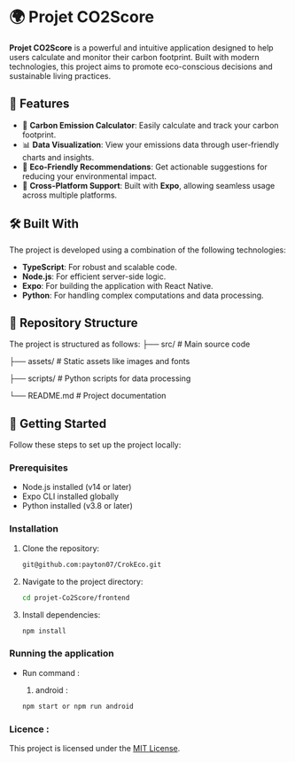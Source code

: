 # 🌍 Projet CO2Score

**Projet CO2Score** is a powerful and intuitive application designed to help users calculate and monitor their carbon footprint. Built with modern technologies, this project aims to promote eco-conscious decisions and sustainable living practices.

## 🚀 Features
- 🧮 **Carbon Emission Calculator**: Easily calculate and track your carbon footprint.
- 📊 **Data Visualization**: View your emissions data through user-friendly charts and insights.
- 🌱 **Eco-Friendly Recommendations**: Get actionable suggestions for reducing your environmental impact.
- 🔄 **Cross-Platform Support**: Built with **Expo**, allowing seamless usage across multiple platforms.

## 🛠️ Built With
The project is developed using a combination of the following technologies:
- **TypeScript**: For robust and scalable code.
- **Node.js**: For efficient server-side logic.
- **Expo**: For building the application with React Native.
- **Python**: For handling complex computations and data processing.

## 📂 Repository Structure
The project is structured as follows:
├── src/ # Main source code

├── assets/ # Static assets like images and fonts 

├── scripts/ # Python scripts for data processing 

└── README.md # Project documentation


## 🌟 Getting Started
Follow these steps to set up the project locally:

### Prerequisites
- Node.js installed (v14 or later)
- Expo CLI installed globally
- Python installed (v3.8 or later)

### Installation
1. Clone the repository:
   ```bash
   git@github.com:payton07/CrokEco.git
   ```
2. Navigate to the project directory:
    ```bash
   cd projet-Co2Score/frontend
   ```

3. Install dependencies:
    ```bash
   npm install
   ```

### Running the application
- Run command : 

    1. android : 
    ```bash
    npm start or npm run android
    ```

### Licence :
This project is licensed under the [MIT License](https://opensource.org/licenses/MIT).

  